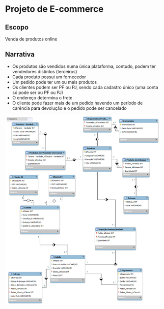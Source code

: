 # Projeto de E-commerce

## Escopo
Venda de produtos online

## Narrativa
- Os produtos são vendidos numa única plataforma, contudo, podem ter vendedores distintos (terceiros)
- Cada produto possui um fornecedor
- Um pedido pode ter um ou mais produtos
- Os clientes podem ser PF ou PJ, sendo cada cadastro único (uma conta só pode ser ou PF ou PJ)
- O endereço determina o frete
- O cliente pode fazer mais de um pedido havendo um período de carência para devolução e o pedido pode ser cancelado

<img src="https://github.com/ricardosahara-dio/modelagem_banco_dados_relacional/blob/main/modelo_ecommerce.png" alt="Esquema BD Relacional E-commerce">
  
